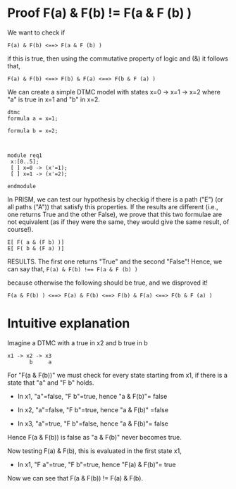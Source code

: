 # Proof F(a) & F(b) != F(a & F (b) )

We want to check if 

```
F(a) & F(b) <==> F(a & F (b) )
```

if this is true, then using the commutative property of logic and (&) it follows that,
```
F(a) & F(b) <==> F(b) & F(a) <==> F(b & F (a) ) 
```

We can create a simple DTMC model with states
x=0 -> x=1 -> x=2
where "a" is true in x=1 and "b" in x=2.


```
dtmc
formula a = x=1;

formula b = x=2;



module req1
 x:[0..5];
 [ ] x=0 -> (x'=1);
 [ ] x=1 -> (x'=2);

endmodule
```

In PRISM, we can test our hypothesis by checkig if there is a path ("E") (or all paths ("A")) that satisfy this properties.
If the results are different (i.e., one returns True and the other False), we prove that this two formulae are not equivalent (as if they were the same, they would give the same result, of course!).

```
E[ F( a & (F b) )]
E[ F( b & (F a) )]
```

RESULTS. The first one returns "True" and the second "False"! Hence, we can say that,
```F(a) & F(b) !== F(a & F (b) )```

because otherwise the following should be true, and we disproved it!

```
F(a & F(b) ) <==> F(a) & F(b) <==> F(b) & F(a) <==> F(b & F (a) ) 
```

# Intuitive explanation
Imagine a DTMC with a true in x2 and b true in b
```
x1 -> x2 -> x3
       b     a
```
For "F(a & F(b))" we must check for every state starting from x1, if there is a state that "a" and "F b" holds.

- In x1, "a"=false, "F b"=true, hence "a & F(b)"= false

- In x2, "a"=false, "F b"=true, hence "a & F(b)" =false

- In x3, "a"=true, "F b"=false, hence "a & F(b)"= false

Hence F(a & F(b)) is false as "a & F(b)" never becomes true. 


Now testing F(a) & F(b), this is evaluated in the first state x1,

- In x1, "F a"=true, "F b"=true, hence "F(a) & F(b)"= true

Now we can see that F(a & F(b)) != F(a) & F(b).


